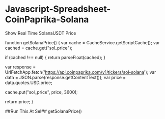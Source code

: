 # Javascript-Spreadsheet-CoinPaprika-Solana
Show Real Time SolanaUSDT Price

function getSolanaPrice() {
  var cache = CacheService.getScriptCache();
  var cached = cache.get("sol_price");

  if (cached !== null) {
    return parseFloat(cached);
  }

  var response = UrlFetchApp.fetch('https://api.coinpaprika.com/v1/tickers/sol-solana');
  var data = JSON.parse(response.getContentText());
  var price = data.quotes.USD.price;

  cache.put("sol_price", price, 3600);

  return price;
}


##Run This At Sel##
getSolanaPrice()
